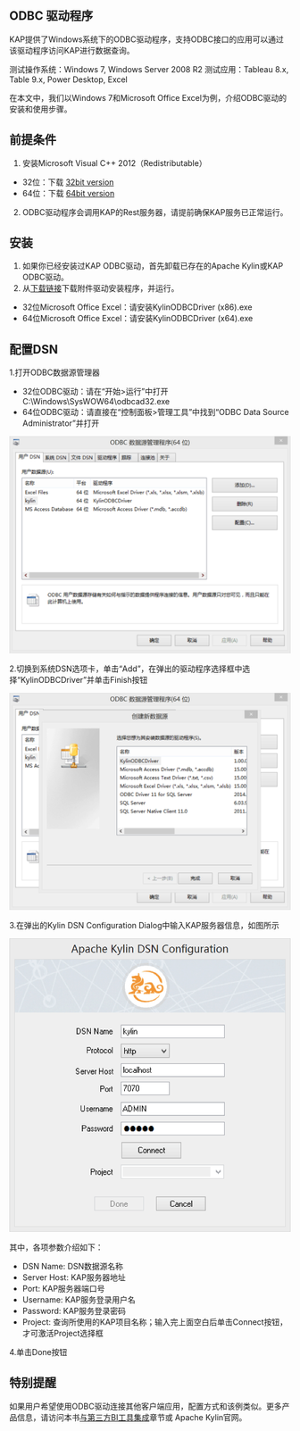 ## ODBC 驱动程序

KAP提供了Windows系统下的ODBC驱动程序，支持ODBC接口的应用可以通过该驱动程序访问KAP进行数据查询。

测试操作系统：Windows 7, Windows Server 2008 R2
测试应用：Tableau 8.x, Table 9.x, Power Desktop, Excel

在本文中，我们以Windows 7和Microsoft Office Excel为例，介绍ODBC驱动的安装和使用步骤。

## 前提条件

1. 安装Microsoft Visual C++ 2012（Redistributable）

* 32位：下载 [32bit version](http://download.microsoft.com/download/1/6/B/16B06F60-3B20-4FF2-B699-5E9B7962F9AE/VSU_4/vcredist_x86.exe) 
* 64位：下载 [64bit version](http://download.microsoft.com/download/1/6/B/16B06F60-3B20-4FF2-B699-5E9B7962F9AE/VSU_4/vcredist_x64.exe)

2. ODBC驱动程序会调用KAP的Rest服务器，请提前确保KAP服务已正常运行。


## 安装

1. 如果你已经安装过KAP ODBC驱动，首先卸载已存在的Apache Kylin或KAP ODBC驱动。
2. 从[下载链接](http://kylin.apache.org/download)下载附件驱动安装程序，并运行。
* 32位Microsoft Office Excel：请安装KylinODBCDriver \(x86\).exe
* 64位Microsoft Office Excel：请安装KylinODBCDriver \(x64\).exe


## 配置DSN

1.打开ODBC数据源管理器

* 32位ODBC驱动：请在“开始&gt;运行”中打开C:\Windows\SysWOW64\odbcad32.exe
* 64位ODBC驱动：请直接在“控制面板&gt;管理工具”中找到“ODBC Data Source Administrator”并打开

![](images/odbc_01.png)

2.切换到系统DSN选项卡，单击“Add”，在弹出的驱动程序选择框中选择“KylinODBCDriver”并单击Finish按钮

![](images/odbc_02.png)

3.在弹出的Kylin DSN Configuration Dialog中输入KAP服务器信息，如图所示

![](images/odbc_03.png)

其中，各项参数介绍如下：

* DSN Name: DSN数据源名称
* Server Host: KAP服务器地址
* Port: KAP服务器端口号
* Username: KAP服务登录用户名
* Password: KAP服务登录密码
* Project: 查询所使用的KAP项目名称；输入完上面空白后单击Connect按钮，才可激活Project选择框

4.单击Done按钮

 

## 特别提醒

如果用户希望使用ODBC驱动连接其他客户端应用，配置方式和该例类似。更多产品信息，请访问本书[与第三方BI工具集成](integration/README.md)章节或 Apache Kylin官网。

